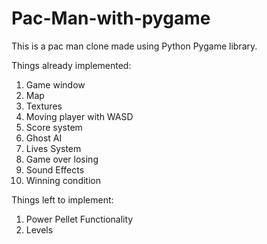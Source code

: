 # Pac-Man-with-pygame

This is a pac man clone made using Python Pygame library.

Things already implemented:
1. Game window
2. Map
3. Textures
4. Moving player with WASD
5. Score system
6. Ghost AI
7. Lives System
8. Game over losing
9. Sound Effects
10. Winning condition

Things left to implement:
1. Power Pellet Functionality
2. Levels
